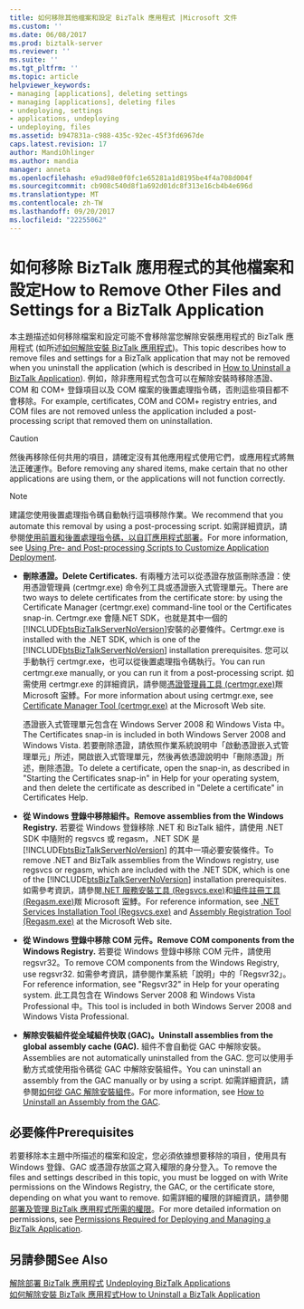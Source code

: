 ```yaml
---
title: 如何移除其他檔案和設定 BizTalk 應用程式 |Microsoft 文件
ms.custom: ''
ms.date: 06/08/2017
ms.prod: biztalk-server
ms.reviewer: ''
ms.suite: ''
ms.tgt_pltfrm: ''
ms.topic: article
helpviewer_keywords:
- managing [applications], deleting settings
- managing [applications], deleting files
- undeploying, settings
- applications, undeploying
- undeploying, files
ms.assetid: b947831a-c988-435c-92ec-45f3fd6967de
caps.latest.revision: 17
author: MandiOhlinger
ms.author: mandia
manager: anneta
ms.openlocfilehash: e9ad98e0f0fc1e65281a1d8195be4f4a708d004f
ms.sourcegitcommit: cb908c540d8f1a692d01dc8f313e16cb4b4e696d
ms.translationtype: MT
ms.contentlocale: zh-TW
ms.lasthandoff: 09/20/2017
ms.locfileid: "22255062"
---
```

# <a name="how-to-remove-other-files-and-settings-for-a-biztalk-application"></a><span data-ttu-id="7458b-102">如何移除 BizTalk 應用程式的其他檔案和設定</span><span class="sxs-lookup"><span data-stu-id="7458b-102">How to Remove Other Files and Settings for a BizTalk Application</span></span>
<span data-ttu-id="7458b-103">本主題描述如何移除檔案和設定可能不會移除當您解除安裝應用程式的 BizTalk 應用程式 (如所述[如何解除安裝 BizTalk 應用程式](../core/how-to-uninstall-a-biztalk-application.md))。</span><span class="sxs-lookup"><span data-stu-id="7458b-103">This topic describes how to remove files and settings for a BizTalk application that may not be removed when you uninstall the application (which is described in [How to Uninstall a BizTalk Application](../core/how-to-uninstall-a-biztalk-application.md)).</span></span> <span data-ttu-id="7458b-104">例如，除非應用程式包含可以在解除安裝時移除憑證、COM 和 COM+ 登錄項目以及 COM 檔案的後置處理指令碼，否則這些項目都不會移除。</span><span class="sxs-lookup"><span data-stu-id="7458b-104">For example, certificates, COM and COM+ registry entries, and COM files are not removed unless the application included a post-processing script that removed them on uninstallation.</span></span>  
  
> [!CAUTION]
>  <span data-ttu-id="7458b-105">然後再移除任何共用的項目，請確定沒有其他應用程式使用它們，或應用程式將無法正確運作。</span><span class="sxs-lookup"><span data-stu-id="7458b-105">Before removing any shared items, make certain that no other applications are using them, or the applications will not function correctly.</span></span>  
  
> [!NOTE]
>  <span data-ttu-id="7458b-106">建議您使用後置處理指令碼自動執行這項移除作業。</span><span class="sxs-lookup"><span data-stu-id="7458b-106">We recommend that you automate this removal by using a post-processing script.</span></span> <span data-ttu-id="7458b-107">如需詳細資訊，請參閱[使用前置和後置處理指令碼，以自訂應用程式部署](../core/using-pre-and-post-processing-scripts-to-customize-application-deployment.md)。</span><span class="sxs-lookup"><span data-stu-id="7458b-107">For more information, see [Using Pre- and Post-processing Scripts to Customize Application Deployment](../core/using-pre-and-post-processing-scripts-to-customize-application-deployment.md).</span></span>  
  
-   <span data-ttu-id="7458b-108">**刪除憑證。**</span><span class="sxs-lookup"><span data-stu-id="7458b-108">**Delete Certificates.**</span></span> <span data-ttu-id="7458b-109">有兩種方法可以從憑證存放區刪除憑證：使用憑證管理員 (certmgr.exe) 命令列工具或憑證嵌入式管理單元。</span><span class="sxs-lookup"><span data-stu-id="7458b-109">There are two ways to delete certificates from the certificate store: by using the Certificate Manager (certmgr.exe) command-line tool or the Certificates snap-in.</span></span> <span data-ttu-id="7458b-110">Certmgr.exe 會隨.NET SDK，也就是其中一個的[!INCLUDE[btsBizTalkServerNoVersion](../includes/btsbiztalkservernoversion-md.md)]安裝的必要條件。</span><span class="sxs-lookup"><span data-stu-id="7458b-110">Certmgr.exe is installed with the .NET SDK, which is one of the [!INCLUDE[btsBizTalkServerNoVersion](../includes/btsbiztalkservernoversion-md.md)] installation prerequisites.</span></span> <span data-ttu-id="7458b-111">您可以手動執行 certmgr.exe，也可以從後置處理指令碼執行。</span><span class="sxs-lookup"><span data-stu-id="7458b-111">You can run certmgr.exe manually, or you can run it from a post-processing script.</span></span> <span data-ttu-id="7458b-112">如需使用 certmgr.exe 的詳細資訊，請參閱[憑證管理員工具 (certmgr.exe)](http://go.microsoft.com/fwlink/?LinkId=56198)羰 Microsoft 寍鯚。</span><span class="sxs-lookup"><span data-stu-id="7458b-112">For more information about using certmgr.exe, see [Certificate Manager Tool (certmgr.exe)](http://go.microsoft.com/fwlink/?LinkId=56198) at the Microsoft Web site.</span></span>  
  
     <span data-ttu-id="7458b-113">憑證嵌入式管理單元包含在 Windows Server 2008 和 Windows Vista 中。</span><span class="sxs-lookup"><span data-stu-id="7458b-113">The Certificates snap-in is included in both Windows Server 2008 and Windows Vista.</span></span> <span data-ttu-id="7458b-114">若要刪除憑證，請依照作業系統說明中「啟動憑證嵌入式管理單元」所述，開啟嵌入式管理單元，然後再依憑證說明中「刪除憑證」所述，刪除憑證。</span><span class="sxs-lookup"><span data-stu-id="7458b-114">To delete a certificate, open the snap-in, as described in "Starting the Certificates snap-in" in Help for your operating system, and then delete the certificate as described in "Delete a certificate" in Certificates Help.</span></span>  
  
-   <span data-ttu-id="7458b-115">**從 Windows 登錄中移除組件。**</span><span class="sxs-lookup"><span data-stu-id="7458b-115">**Remove assemblies from the Windows Registry.**</span></span> <span data-ttu-id="7458b-116">若要從 Windows 登錄移除 .NET 和 BizTalk 組件，請使用 .NET SDK 中隨附的 regsvcs 或 regasm，.NET SDK 是 [!INCLUDE[btsBizTalkServerNoVersion](../includes/btsbiztalkservernoversion-md.md)] 的其中一項必要安裝條件。</span><span class="sxs-lookup"><span data-stu-id="7458b-116">To remove .NET and BizTalk assemblies from the Windows registry, use regsvcs or regasm, which are included with the .NET SDK, which is one of the [!INCLUDE[btsBizTalkServerNoVersion](../includes/btsbiztalkservernoversion-md.md)] installation prerequisites.</span></span> <span data-ttu-id="7458b-117">如需參考資訊，請參閱[.NET 服務安裝工具 (Regsvcs.exe)](http://go.microsoft.com/fwlink/?LinkId=56199)和[組件註冊工具 (Regasm.exe)](http://go.microsoft.com/fwlink/?LinkId=56200)羰 Microsoft 寍鯚。</span><span class="sxs-lookup"><span data-stu-id="7458b-117">For reference information, see [.NET Services Installation Tool (Regsvcs.exe)](http://go.microsoft.com/fwlink/?LinkId=56199) and [Assembly Registration Tool (Regasm.exe)](http://go.microsoft.com/fwlink/?LinkId=56200) at the Microsoft Web site.</span></span>  
  
-   <span data-ttu-id="7458b-118">**從 Windows 登錄中移除 COM 元件。**</span><span class="sxs-lookup"><span data-stu-id="7458b-118">**Remove COM components from the Windows Registry.**</span></span> <span data-ttu-id="7458b-119">若要從 Windows 登錄中移除 COM 元件，請使用 regsvr32。</span><span class="sxs-lookup"><span data-stu-id="7458b-119">To remove COM components from the Windows Registry, use regsvr32.</span></span> <span data-ttu-id="7458b-120">如需參考資訊，請參閱作業系統「說明」中的「Regsvr32」。</span><span class="sxs-lookup"><span data-stu-id="7458b-120">For reference information, see "Regsvr32" in Help for your operating system.</span></span> <span data-ttu-id="7458b-121">此工具包含在 Windows Server 2008 和 Windows Vista Professional 中。</span><span class="sxs-lookup"><span data-stu-id="7458b-121">This tool is included in both Windows Server 2008 and Windows Vista Professional.</span></span>  
  
-   <span data-ttu-id="7458b-122">**解除安裝組件從全域組件快取 (GAC)。**</span><span class="sxs-lookup"><span data-stu-id="7458b-122">**Uninstall assemblies from the global assembly cache (GAC).**</span></span> <span data-ttu-id="7458b-123">組件不會自動從 GAC 中解除安裝。</span><span class="sxs-lookup"><span data-stu-id="7458b-123">Assemblies are not automatically uninstalled from the GAC.</span></span> <span data-ttu-id="7458b-124">您可以使用手動方式或使用指令碼從 GAC 中解除安裝組件。</span><span class="sxs-lookup"><span data-stu-id="7458b-124">You can uninstall an assembly from the GAC manually or by using a script.</span></span> <span data-ttu-id="7458b-125">如需詳細資訊，請參閱[如何從 GAC 解除安裝組件](http://msdn.microsoft.com/library/464706a8-f902-4d05-a724-19169facd2b4)。</span><span class="sxs-lookup"><span data-stu-id="7458b-125">For more information, see [How to Uninstall an Assembly from the GAC](http://msdn.microsoft.com/library/464706a8-f902-4d05-a724-19169facd2b4).</span></span>  
  
## <a name="prerequisites"></a><span data-ttu-id="7458b-126">必要條件</span><span class="sxs-lookup"><span data-stu-id="7458b-126">Prerequisites</span></span>  
 <span data-ttu-id="7458b-127">若要移除本主題中所描述的檔案和設定，您必須依據想要移除的項目，使用具有 Windows 登錄、GAC 或憑證存放區之寫入權限的身分登入。</span><span class="sxs-lookup"><span data-stu-id="7458b-127">To remove the files and settings described in this topic, you must be logged on with Write permissions on the Windows Registry, the GAC, or the certificate store, depending on what you want to remove.</span></span> <span data-ttu-id="7458b-128">如需詳細的權限的詳細資訊，請參閱[部署及管理 BizTalk 應用程式所需的權限](../core/permissions-required-for-deploying-and-managing-a-biztalk-application.md)。</span><span class="sxs-lookup"><span data-stu-id="7458b-128">For more detailed information on permissions, see [Permissions Required for Deploying and Managing a BizTalk Application](../core/permissions-required-for-deploying-and-managing-a-biztalk-application.md).</span></span>  
  
## <a name="see-also"></a><span data-ttu-id="7458b-129">另請參閱</span><span class="sxs-lookup"><span data-stu-id="7458b-129">See Also</span></span>  
 <span data-ttu-id="7458b-130">[解除部署 BizTalk 應用程式](../core/undeploying-biztalk-applications.md) </span><span class="sxs-lookup"><span data-stu-id="7458b-130">[Undeploying BizTalk Applications](../core/undeploying-biztalk-applications.md) </span></span>  
 [<span data-ttu-id="7458b-131">如何解除安裝 BizTalk 應用程式</span><span class="sxs-lookup"><span data-stu-id="7458b-131">How to Uninstall a BizTalk Application</span></span>](../core/how-to-uninstall-a-biztalk-application.md)